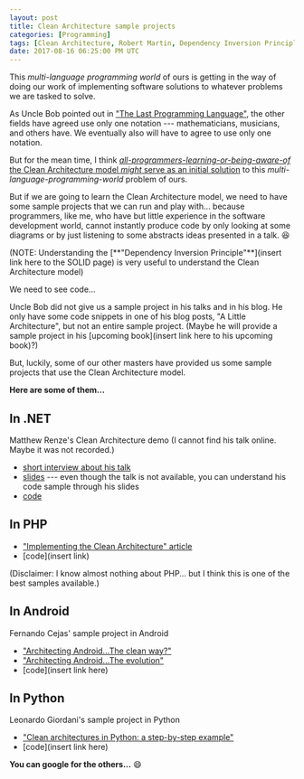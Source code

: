 ```yaml
---
layout: post
title: Clean Architecture sample projects
categories: [Programming]
tags: [Clean Architecture, Robert Martin, Dependency Inversion Principle, .NET, PHP, Android, Python, Matthew Renze, Fernando Cejas, Leonardo Giordani]
date: 2017-08-16 06:25:00 PM UTC
---
```


<!-- August 17, 2017 2:25:00 AM Philippine Time -->

This _multi-language programming world_ of ours is getting in the way of doing our work of implementing software solutions to whatever problems we are tasked to solve.

As Uncle Bob pointed out in ["The Last Programming Language"](https://cleancoders.com/episode/clean-code-episode-0/show), the other fields have agreed use only one notation --- mathematicians, musicians, and others have. We eventually also will have to agree to use only one notation.

But for the mean time, I think [_all-programmers-learning-or-being-aware-of_ the Clean Architecture model _might_ serve as an initial solution](/2017/08/09/clean-architecture-an-equivalent-to-one-language/) to this _multi-language-programming-world_ problem of ours.

<!--more-->

But if we are going to learn the Clean Architecture model, we need to have some sample projects that we can run and play with... because programmers, like me, who have but little experience in the software development world, cannot instantly produce code by only looking at some diagrams or by just listening to some abstracts ideas presented in a talk. :laughing:

<span class="message message-compressed float-right">
(NOTE: Understanding the [**"Dependency Inversion Principle"**](insert link here to the SOLID page) is very useful to understand the Clean Architecture model)
</span>

We need to see code...

Uncle Bob did not give us a sample project in his talks and in his blog. He only have some code snippets in one of his blog posts, "A Little Architecture", but not an entire sample project. (Maybe he will provide a sample project in his [upcoming book](insert link here to his upcoming book)?)

But, luckily, some of our other masters have provided us some sample projects that use the Clean Architecture model.

**Here are some of them...**


## In .NET

Matthew Renze's Clean Architecture demo (I cannot find his talk online. Maybe it was not recorded.)

- [short interview about his talk](https://channel9.msdn.com/Events/Seth-on-the-Road/That-Conference-2016/Clean-Architecture-with-Matthew-Renze)
- [slides](http://www.matthewrenze.com/presentations/clean-architecture.pdf) --- even though the talk is not available, you can understand his code sample through his slides
- [code](https://github.com/matthewrenze/clean-architecture-demo)


## In PHP

- ["Implementing the Clean Architecture" article](https://www.entropywins.wtf/blog/2016/11/24/implementing-the-clean-architecture/)
- [code](insert link)

(Disclaimer: I know almost nothing about PHP... but I think this is one of the best samples available.)

## In Android

Fernando Cejas' sample project in Android

- ["Architecting Android...The clean way?"](https://fernandocejas.com/2014/09/03/architecting-android-the-clean-way/)
- ["Architecting Android...The evolution"](https://fernandocejas.com/2015/07/18/architecting-android-the-evolution/)
- [code](insert link here)


## In Python

Leonardo Giordani's sample project in Python

- ["Clean architectures in Python: a step-by-step example"](http://blog.thedigitalcatonline.com/blog/2016/11/14/clean-architectures-in-python-a-step-by-step-example/)
- [code](insert link here)


**You can google for the others...** :smile: